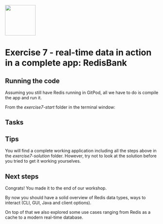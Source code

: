 <img src="../img/redis-logo-full-color-rgb.png" height=100/>

# Exercise 7 - real-time data in action in a complete app: RedisBank

## Running the code

Assuming you still have Redis running in GitPod, all we have to do is compile the app and run it.

From the *exercise7-start* folder in the terminal window:

## Tasks

## Tips

You will find a complete working application including all the steps above in the *exercise7-solution* folder. However, try not to look at the solution before you tried to get it working yourselves.

## Next steps

Congrats! You made it to the end of our workshop.

By now you should have a solid overview of Redis data types, ways to interact (CLI, GUI, Java and client options). 

On top of that we also explored some use cases ranging from Redis as a cache to a modern real-time database.